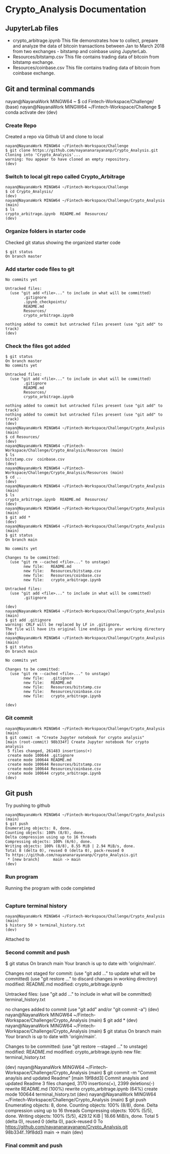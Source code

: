 # Crypto_Analysis Documentation
## JupyterLab files
- crypto_arbitrage.ipynb
This file demonstrates how to collect, prepare and analyze the data of bitcoin transactions between Jan to March 2018 from two exchanges - bitstamp and coinbase using JupyterLab.
- Resources/bitstamp.csv
This file contains trading data of bitcoin from bitstamp exchange. 
- Resources/coinbase.csv
This file contains trading data of bitcoin from coinbase exchange. 

## Git and terminal commands
nayan@NayanaWork MINGW64 ~
$ cd Fintech-Workspace/Challenge/
(base)
nayan@NayanaWork MINGW64 ~/Fintech-Workspace/Challenge
$ conda activate dev
(dev)
### Create Repo

Created a repo via Github UI and clone to local
```
nayan@NayanaWork MINGW64 ~/Fintech-Workspace/Challenge
$ git clone https://github.com/nayananarayananp/Crypto_Analysis.git
Cloning into 'Crypto_Analysis'...
warning: You appear to have cloned an empty repository.
(dev)
```
### Switch to local git repo called Crypto_Arbitrage
```
nayan@NayanaWork MINGW64 ~/Fintech-Workspace/Challenge
$ cd Crypto_Analysis/
(dev)
nayan@NayanaWork MINGW64 ~/Fintech-Workspace/Challenge/Crypto_Analysis (main)
$ ls
crypto_arbitrage.ipynb  README.md  Resources/
(dev)

```

### Organize folders in starter code
Checked git status showing the organized starter code
```
$ git status
On branch master

```

### Add starter code files to git
```
No commits yet

Untracked files:
  (use "git add <file>..." to include in what will be committed)
        .gitignore
        .ipynb_checkpoints/
        README.md
        Resources/
        crypto_arbitrage.ipynb

nothing added to commit but untracked files present (use "git add" to track)
(dev)
```

### Check the files got added
```
$ git status
On branch master
No commits yet

Untracked files:
  (use "git add <file>..." to include in what will be committed)
        .gitignore
        README.md
        Resources/
        crypto_arbitrage.ipynb

nothing added to commit but untracked files present (use "git add" to track)
nothing added to commit but untracked files present (use "git add" to track)
(dev)
nayan@NayanaWork MINGW64 ~/Fintech-Workspace/Challenge/Crypto_Analysis (main)
$ cd Resources/
(dev)
nayan@NayanaWork MINGW64 ~/Fintech-Workspace/Challenge/Crypto_Analysis/Resources (main)
$ ls
bitstamp.csv  coinbase.csv
(dev)
nayan@NayanaWork MINGW64 ~/Fintech-Workspace/Challenge/Crypto_Analysis/Resources (main)
$ cd ..
(dev)
nayan@NayanaWork MINGW64 ~/Fintech-Workspace/Challenge/Crypto_Analysis (main)
$ ls
crypto_arbitrage.ipynb  README.md  Resources/
(dev)
nayan@NayanaWork MINGW64 ~/Fintech-Workspace/Challenge/Crypto_Analysis (main)
$ git add *
(dev)
nayan@NayanaWork MINGW64 ~/Fintech-Workspace/Challenge/Crypto_Analysis (main)
$ git status
On branch main

No commits yet

Changes to be committed:
  (use "git rm --cached <file>..." to unstage)
        new file:   README.md
        new file:   Resources/bitstamp.csv
        new file:   Resources/coinbase.csv
        new file:   crypto_arbitrage.ipynb

Untracked files:
  (use "git add <file>..." to include in what will be committed)
        .gitignore

(dev)
nayan@NayanaWork MINGW64 ~/Fintech-Workspace/Challenge/Crypto_Analysis (main)
$ git add .gitignore
warning: CRLF will be replaced by LF in .gitignore.
The file will have its original line endings in your working directory
(dev)
nayan@NayanaWork MINGW64 ~/Fintech-Workspace/Challenge/Crypto_Analysis (main)
$ git status
On branch main

No commits yet

Changes to be committed:
  (use "git rm --cached <file>..." to unstage)
        new file:   .gitignore
        new file:   README.md
        new file:   Resources/bitstamp.csv
        new file:   Resources/coinbase.csv
        new file:   crypto_arbitrage.ipynb

(dev)
```

### Git commit
```
nayan@NayanaWork MINGW64 ~/Fintech-Workspace/Challenge/Crypto_Analysis (main)
$ git commit -m "Create Jupyter notebook for crypto analysis"
[main (root-commit) 98b334f] Create Jupyter notebook for crypto analysis
 5 files changed, 261483 insertions(+)
 create mode 100644 .gitignore
 create mode 100644 README.md
 create mode 100644 Resources/bitstamp.csv
 create mode 100644 Resources/coinbase.csv
 create mode 100644 crypto_arbitrage.ipynb
(dev)
```
## Git push
Try pushing to github 
```
nayan@NayanaWork MINGW64 ~/Fintech-Workspace/Challenge/Crypto_Analysis (main)
$ git push
Enumerating objects: 8, done.
Counting objects: 100% (8/8), done.
Delta compression using up to 16 threads
Compressing objects: 100% (6/6), done.
Writing objects: 100% (8/8), 8.55 MiB | 2.94 MiB/s, done.
Total 8 (delta 0), reused 0 (delta 0), pack-reused 0
To https://github.com/nayananarayananp/Crypto_Analysis.git
 * [new branch]      main -> main
(dev)
```
### Run program


Running the program with code completed
```
```

### Capture terminal history
```
nayan@NayanaWork MINGW64 ~/Fintech-Workspace/Challenge/Crypto_Analysis (main)
$ history 50 > terminal_history.txt
(dev)
```
Attached to [](./terminal_history.txt)

### Second commit and push
$ git status
On branch main
Your branch is up to date with 'origin/main'.

Changes not staged for commit:
  (use "git add <file>..." to update what will be committed)
  (use "git restore <file>..." to discard changes in working directory)
        modified:   README.md
        modified:   crypto_arbitrage.ipynb

Untracked files:
  (use "git add <file>..." to include in what will be committed)
        terminal_history.txt

no changes added to commit (use "git add" and/or "git commit -a")
(dev)
nayan@NayanaWork MINGW64 ~/Fintech-Workspace/Challenge/Crypto_Analysis (main)
$ git add *
(dev)
nayan@NayanaWork MINGW64 ~/Fintech-Workspace/Challenge/Crypto_Analysis (main)
$ git status
On branch main
Your branch is up to date with 'origin/main'.

Changes to be committed:
  (use "git restore --staged <file>..." to unstage)
        modified:   README.md
        modified:   crypto_arbitrage.ipynb
        new file:   terminal_history.txt

(dev)
nayan@NayanaWork MINGW64 ~/Fintech-Workspace/Challenge/Crypto_Analysis (main)
$ git commit -m "Commit anaylsis and updated Readme"
[main 19f8dd3] Commit anaylsis and updated Readme
 3 files changed, 3170 insertions(+), 2399 deletions(-)
 rewrite README.md (100%)
 rewrite crypto_arbitrage.ipynb (64%)
 create mode 100644 terminal_history.txt
(dev)
nayan@NayanaWork MINGW64 ~/Fintech-Workspace/Challenge/Crypto_Analysis (main)
$ git push
Enumerating objects: 8, done.
Counting objects: 100% (8/8), done.
Delta compression using up to 16 threads
Compressing objects: 100% (5/5), done.
Writing objects: 100% (5/5), 429.12 KiB | 18.66 MiB/s, done.
Total 5 (delta 0), reused 0 (delta 0), pack-reused 0
To https://github.com/nayananarayananp/Crypto_Analysis.git
   98b334f..19f8dd3  main -> main
(dev)
    
### Final commit and push
    
    
    
    
    